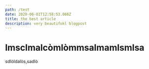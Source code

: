 ```yaml
---
path: /test
date: 2020-06-01T12:58:53.066Z
title: the best article
description: very beautifukl blogpost
---
```

# lmsclmalcòmlòmmsalmamlsmlsa

sdlòldalòs,sadlò
